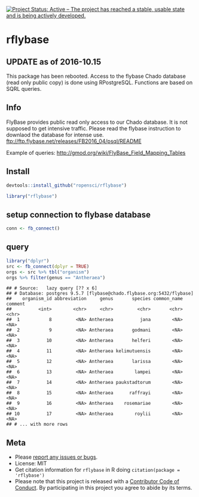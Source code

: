 [![Project Status: Active – The project has reached a stable, usable state and is being actively developed.](http://www.repostatus.org/badges/latest/active.svg)](http://www.repostatus.org/#active)

rflybase
=======

## UPDATE as of 2016-10.15

This package has been rebooted. Access to the flybase Chado database (read only public copy) is done using RPostgreSQL. Functions are based on SQRL queries.

## Info

FlyBase  provides public read only access to our Chado database. It is not supposed to get intensive traffic. Please read the flybase instruction to downlaod the database for intense use.
ftp://ftp.flybase.net/releases/FB2016_04/psql/README


Example of queries: http://gmod.org/wiki/FlyBase_Field_Mapping_Tables

## Install


```r
devtools::install_github("ropensci/rflybase")
```


```r
library("rflybase")
```

## setup connection to flybase database


```r
conn <- fb_connect()
```

## query


```r
library("dplyr")
src <- fb_connect(dplyr = TRUE)
orgs <- src %>% tbl("organism")
orgs %>% filter(genus == "Antheraea")
```

```
## # Source:   lazy query [?? x 6]
## # Database: postgres 9.5.7 [flybase@chado.flybase.org:5432/flybase]
##    organism_id abbreviation     genus       species common_name comment
##          <int>        <chr>     <chr>         <chr>       <chr>   <chr>
##  1           8         <NA> Antheraea          jana        <NA>    <NA>
##  2           9         <NA> Antheraea       godmani        <NA>    <NA>
##  3          10         <NA> Antheraea       helferi        <NA>    <NA>
##  4          11         <NA> Antheraea kelimutuensis        <NA>    <NA>
##  5          12         <NA> Antheraea       larissa        <NA>    <NA>
##  6          13         <NA> Antheraea        lampei        <NA>    <NA>
##  7          14         <NA> Antheraea paukstadtorum        <NA>    <NA>
##  8          15         <NA> Antheraea      raffrayi        <NA>    <NA>
##  9          16         <NA> Antheraea    rosemariae        <NA>    <NA>
## 10          17         <NA> Antheraea        roylii        <NA>    <NA>
## # ... with more rows
```


## Meta

* Please [report any issues or bugs](https://github.com/ropensci/rflybase/issues).
* License: MIT
* Get citation information for `rflybase` in R doing `citation(package = 'rflybase')`
* Please note that this project is released with a [Contributor Code of Conduct](CONDUCT.md). By participating in this project you agree to abide by its terms.
